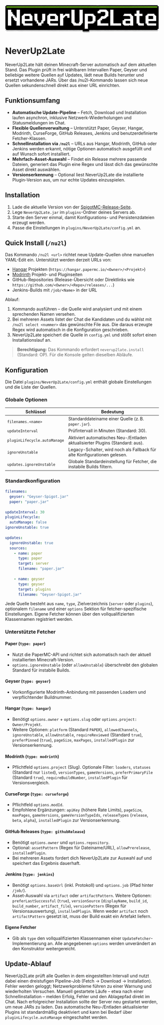 ![NeverUp2Late banner](https://raw.githubusercontent.com/nurkert/never-up-2-late/master/images/banner.png)

# NeverUp2Late

NeverUp2Late hält deinen Minecraft-Server automatisch auf dem aktuellen Stand. Das Plugin prüft in frei wählbaren Intervallen
Paper, Geyser und beliebige weitere Quellen auf Updates, lädt neue Builds herunter und ersetzt vorhandene JARs. Über das
/nu2l-Kommando lassen sich neue Quellen sekundenschnell direkt aus einer URL einrichten.

## Funktionsumfang

- **Automatische Update-Pipeline** – Fetch, Download und Installation laufen asynchron, inklusive Netzwerk-Wiederholungen und
  Statusmeldungen im Chat.
- **Flexible Quellenverwaltung** – Unterstützt Paper, Geyser, Hangar, Modrinth, CurseForge, GitHub Releases, Jenkins und
  benutzerdefinierte Fetcher-Klassen.
- **Schnellinstallation via `/nu2l`** – URLs aus Hangar, Modrinth, GitHub oder Jenkins werden erkannt, nötige Optionen automatisch
  ausgefüllt und auf Wunsch sofort installiert.
- **Mehrfach-Asset-Auswahl** – Findet ein Release mehrere passende Dateien, generiert das Plugin eine Regex und lässt dich das
  gewünschte Asset direkt auswählen.
- **Versionserkennung** – Optional liest NeverUp2Late die installierte Plugin-Version aus, um nur echte Updates einzuspielen.

## Installation

1. Lade die aktuelle Version von der [SpigotMC-Release-Seite](https://www.spigotmc.org/resources/neverup2late-automatically-keeps-paper-geyser-up-to-date.120768/history).
2. Lege `NeverUp2Late.jar` im `plugins`-Ordner deines Servers ab.
3. Starte den Server einmal, damit Konfigurations- und Persistenzdateien erzeugt werden.
4. Passe die Einstellungen in `plugins/NeverUp2Late/config.yml` an.

## Quick Install (`/nu2l`)

Das Kommando `/nu2l <url>` richtet neue Update-Quellen ohne manuellen YAML-Edit ein. Unterstützt werden derzeit URLs von:

- [Hangar](https://hangar.papermc.io/) Projekten (`https://hangar.papermc.io/<Owner>/<Projekt>`)
- [Modrinth](https://modrinth.com/) Projekt- und Pluginseiten
- GitHub-Repositories (Release-Übersicht oder Direktlinks wie `https://github.com/<Owner>/<Repo>/releases/...`)
- Jenkins-Builds mit `/job/<Name>` in der URL

Ablauf:

1. Kommando ausführen – die Quelle wird analysiert und mit einem sprechenden Namen versehen.
2. Bei mehreren Assets listet der Chat die Kandidaten und du wählst mit `/nu2l select <nummer>` das gewünschte File aus. Die
   daraus erzeugte Regex wird automatisch in die Konfiguration geschrieben.
3. NeverUp2Late speichert die Quelle in `config.yml` und stößt sofort einen Installationslauf an.

> **Berechtigung:** Das Kommando erfordert `neverup2late.install` (Standard: OP). Für die Konsole gelten dieselben Abläufe.

## Konfiguration

Die Datei `plugins/NeverUp2Late/config.yml` enthält globale Einstellungen und die Liste der Quellen.

### Globale Optionen

| Schlüssel                | Bedeutung                                                                 |
|--------------------------|----------------------------------------------------------------------------|
| `filenames.<name>`       | Standarddateiname einer Quelle (z. B. `paper.jar`).                        |
| `updateInterval`         | Prüfintervall in Minuten (Standard: 30).                                   |
| `pluginLifecycle.autoManage` | Aktiviert automatisches Neu-/Entladen aktualisierter Plugins (Standard: aus). |
| `ignoreUnstable`         | Legacy-Schalter, wird noch als Fallback für alte Konfigurationen gelesen. |
| `updates.ignoreUnstable` | Globale Standardeinstellung für Fetcher, die instabile Builds filtern.    |

### Standardkonfiguration

```yaml
filenames:
  geyser: "Geyser-Spigot.jar"
  paper: "paper.jar"

updateInterval: 30
pluginLifecycle:
  autoManage: false
ignoreUnstable: true

updates:
  ignoreUnstable: true
  sources:
    - name: paper
      type: paper
      target: server
      filename: "paper.jar"

    - name: geyser
      type: geyser
      target: plugins
      filename: "Geyser-Spigot.jar"
```

Jede Quelle besteht aus `name`, `type`, Zielverzeichnis (`server` oder `plugins`), optionalem `filename` und einer `options`
Sektion für fetcher-spezifische Einstellungen. Eigene Fetcher können über den vollqualifizierten Klassennamen registriert werden.

### Unterstützte Fetcher

#### Paper (`type: paper`)
- Nutzt die PaperMC-API und richtet sich automatisch nach der aktuell installierten Minecraft-Version.
- `options.ignoreUnstable` (oder `allowUnstable`) überschreibt den globalen Standard für instabile Builds.

#### Geyser (`type: geyser`)
- Vorkonfigurierte Modrinth-Anbindung mit passenden Loadern und verpflichtender Buildnummer.

#### Hangar (`type: hangar`)
- Benötigt `options.owner` + `options.slug` oder `options.project: Owner/Projekt`.
- Weitere Optionen: `platform` (Standard `PAPER`), `allowedChannels`, `ignoreUnstable`, `allowUnstable`, `requireReviewed`
  (Standard `true`), `preferPinned` (`true`), `pageSize`, `maxPages`, `installedPlugin` zur Versionserkennung.

#### Modrinth (`type: modrinth`)
- Pflichtfeld `options.project` (Slug). Optionale Filter: `loaders`, `statuses` (Standard nur `listed`), `versionTypes`,
  `gameVersions`, `preferPrimaryFile` (Standard `true`), `requireBuildNumber`, `installedPlugin` für Versionsvergleich.

#### CurseForge (`type: curseforge`)
- Pflichtfeld `options.modId`.
- Empfohlene Ergänzungen: `apiKey` (höhere Rate Limits), `pageSize`, `maxPages`, `gameVersions`, `gameVersionTypeIds`,
  `releaseTypes` (`release`, `beta`, `alpha`), `installedPlugin` zur Versionserkennung.

#### GitHub Releases (`type: githubRelease`)
- Benötigt `options.owner` und `options.repository`.
- Optional: `assetPattern` (Regex für Dateiname/URL), `allowPrerelease`, `installedPlugin`.
- Bei mehreren Assets fordert dich NeverUp2Late zur Auswahl auf und speichert das Ergebnis dauerhaft.

#### Jenkins (`type: jenkins`)
- Benötigt `options.baseUrl` (inkl. Protokoll) und `options.job` (Pfad hinter `/job/`).
- Asset-Auswahl via `artifact` oder `artifactPattern`. Weitere Optionen: `preferLastSuccessful` (`true`), `versionSource`
  (`displayName`, `build_id`, `build_number`, `artifact_file`), `versionPattern` (Regex für Versionsauswertung), `installedPlugin`.
  Wenn weder `artifact` noch `artifactPattern` gesetzt ist, muss der Build exakt ein Artefakt liefern.

#### Eigene Fetcher
- Gib als `type` den vollqualifizierten Klassennamen einer `UpdateFetcher`-Implementierung an. Alle angegebenen `options` werden
  unverändert an den Konstruktor weitergereicht.

## Update-Ablauf

NeverUp2Late prüft alle Quellen in dem eingestellten Intervall und nutzt dabei einen dreistufigen Pipeline-Job (Fetch → Download
→ Installation). Fehler werden geloggt; Netzwerkprobleme führen zu einer Warnung und wiederholten Versuchen. Manuell gestartete
Läufe – etwa nach einer Schnellinstallation – melden Erfolg, Fehler und den Ablagepfad direkt im Chat. Nach erfolgreicher
Installation sollte der Server neu gestartet werden, um neue JARs zu laden. Das automatische Neu-/Entladen aktualisierter Plugins ist standardmäßig deaktiviert und kann bei Bedarf über `pluginLifecycle.autoManage` eingeschaltet werden.
